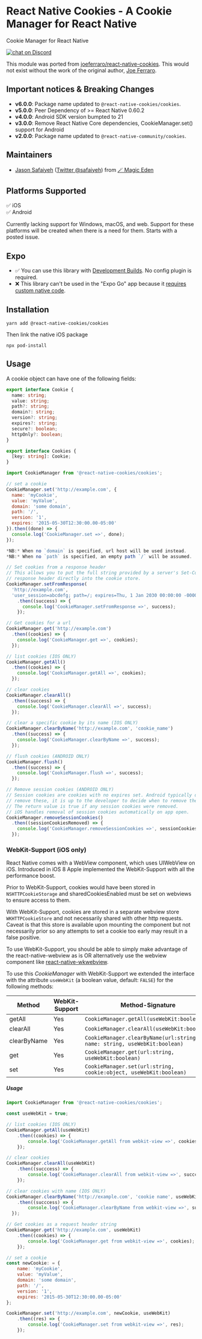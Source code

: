 # React Native Cookies - A Cookie Manager for React Native

Cookie Manager for React Native

<a href="https://discord.gg/CJHKVeW6sp">
<img src="https://img.shields.io/discord/764994995098615828?label=Discord&logo=Discord&style=for-the-badge"
            alt="chat on Discord"></a>

This module was ported from [joeferraro/react-native-cookies](https://github.com/joeferraro/react-native-cookies). This would not exist without the work of the original author, [Joe Ferraro](https://github.com/joeferraro).

## Important notices & Breaking Changes
- **v6.0.0**: Package name updated to `@react-native-cookies/cookies`.
- **v5.0.0**: Peer Dependency of >= React Native 0.60.2
- **v4.0.0**: Android SDK version bumpted to 21
- **v3.0.0**: Remove React Native Core dependencies, CookieManager.set() support for Android
- **v2.0.0**: Package name updated to `@react-native-community/cookies`.

## Maintainers

- [Jason Safaiyeh](https://github.com/safaiyeh) ([Twitter @safaiyeh](https://twitter.com/safaiyeh)) from [🪄 Magic Eden](https://magiceden.io)

## Platforms Supported

✅ iOS  
✅ Android  

Currently lacking support for Windows, macOS, and web. Support for these platforms will be created when there is a need for them. Starts with a posted issue.

## Expo

- ✅ You can use this library with [Development Builds](https://docs.expo.dev/development/introduction/). No config plugin is required.
- ❌ This library can't be used in the "Expo Go" app because it [requires custom native code](https://docs.expo.dev/workflow/customizing/).

## Installation

```
yarn add @react-native-cookies/cookies
```

Then link the native iOS package

```
npx pod-install
```

## Usage

A cookie object can have one of the following fields:

```typescript
export interface Cookie {
  name: string;
  value: string;
  path?: string;
  domain?: string;
  version?: string;
  expires?: string;
  secure?: boolean;
  httpOnly?: boolean;
}

export interface Cookies {
  [key: string]: Cookie;
}
```

```javascript
import CookieManager from '@react-native-cookies/cookies';

// set a cookie
CookieManager.set('http://example.com', {
  name: 'myCookie',
  value: 'myValue',
  domain: 'some domain',
  path: '/',
  version: '1',
  expires: '2015-05-30T12:30:00.00-05:00'
}).then((done) => {
  console.log('CookieManager.set =>', done);
});

*NB:* When no `domain` is specified, url host will be used instead.
*NB:* When no `path` is specified, an empty path `/` will be assumed.

// Set cookies from a response header
// This allows you to put the full string provided by a server's Set-Cookie
// response header directly into the cookie store.
CookieManager.setFromResponse(
  'http://example.com',
  'user_session=abcdefg; path=/; expires=Thu, 1 Jan 2030 00:00:00 -0000; secure; HttpOnly')
    .then((success) => {
      console.log('CookieManager.setFromResponse =>', success);
    });

// Get cookies for a url
CookieManager.get('http://example.com')
  .then((cookies) => {
    console.log('CookieManager.get =>', cookies);
  });

// list cookies (IOS ONLY)
CookieManager.getAll()
  .then((cookies) => {
    console.log('CookieManager.getAll =>', cookies);
  });

// clear cookies
CookieManager.clearAll()
  .then((success) => {
    console.log('CookieManager.clearAll =>', success);
  });

// clear a specific cookie by its name (IOS ONLY)
CookieManager.clearByName('http://example.com', 'cookie_name')
  .then((success) => {
    console.log('CookieManager.clearByName =>', success);
  });

// flush cookies (ANDROID ONLY)
CookieManager.flush()
  .then((success) => {
    console.log('CookieManager.flush =>', success);
  });

// Remove session cookies (ANDROID ONLY)
// Session cookies are cookies with no expires set. Android typically does not
// remove these, it is up to the developer to decide when to remove them.
// The return value is true if any session cookies were removed.
// iOS handles removal of session cookies automatically on app open.
CookieManager.removeSessionCookies()
  .then((sessionCookiesRemoved) => {
    console.log('CookieManager.removeSessionCookies =>', sessionCookiesRemoved);
  });
```

### WebKit-Support (iOS only)

React Native comes with a WebView component, which uses UIWebView on iOS. Introduced in iOS 8 Apple implemented the WebKit-Support with all the performance boost.

Prior to WebKit-Support, cookies would have been stored in `NSHTTPCookieStorage` and sharedCookiesEnabled must be set on webviews to ensure access to them.

With WebKit-Support, cookies are stored in a separate webview store `WKHTTPCookieStore` and not necessarily shared with other http requests. Caveat is that this store is available upon mounting the component but not necessarily prior so any attempts to set a cookie too early may result in a false positive.

To use WebKit-Support, you should be able to simply make advantage of the react-native-webview as is OR alternatively use the webview component like [react-native-wkwebview](https://github.com/CRAlpha/react-native-wkwebview).

To use this _CookieManager_ with WebKit-Support we extended the interface with the attribute `useWebKit` (a boolean value, default: `FALSE`) for the following methods:

| Method      | WebKit-Support | Method-Signature                                                         |
| ----------- | -------------- | ------------------------------------------------------------------------ |
| getAll      | Yes            | `CookieManager.getAll(useWebKit:boolean)`                                |
| clearAll    | Yes            | `CookieManager.clearAll(useWebKit:boolean)`                              |
| clearByName | Yes            | `CookieManager.clearByName(url:string, name: string, useWebKit:boolean)` |
| get         | Yes            | `CookieManager.get(url:string, useWebKit:boolean)`                       |
| set         | Yes            | `CookieManager.set(url:string, cookie:object, useWebKit:boolean)`        |

##### Usage

```javascript
import CookieManager from '@react-native-cookies/cookies';

const useWebKit = true;

// list cookies (IOS ONLY)
CookieManager.getAll(useWebKit)
	.then((cookies) => {
		console.log('CookieManager.getAll from webkit-view =>', cookies);
	});

// clear cookies
CookieManager.clearAll(useWebKit)
	.then((succcess) => {
		console.log('CookieManager.clearAll from webkit-view =>', succcess);
	});

// clear cookies with name (IOS ONLY)
CookieManager.clearByName('http://example.com', 'cookie name', useWebKit)
	.then((succcess) => {
		console.log('CookieManager.clearByName from webkit-view =>', succcess);
  });

// Get cookies as a request header string
CookieManager.get('http://example.com', useWebKit)
	.then((cookies) => {
		console.log('CookieManager.get from webkit-view =>', cookies);
	});

// set a cookie
const newCookie: = {
	name: 'myCookie',
	value: 'myValue',
	domain: 'some domain',
	path: '/',
	version: '1',
	expires: '2015-05-30T12:30:00.00-05:00'
};

CookieManager.set('http://example.com', newCookie, useWebKit)
	.then((res) => {
		console.log('CookieManager.set from webkit-view =>', res);
	});
```
